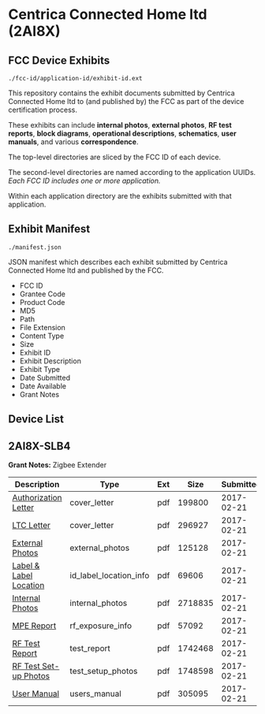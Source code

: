 # Centrica Connected Home ltd (2AI8X)
## FCC Device Exhibits

```
./fcc-id/application-id/exhibit-id.ext
```

This repository contains the exhibit documents submitted by Centrica Connected Home ltd to (and published by) the FCC as part of the device certification process.

These exhibits can include **internal photos**, **external photos**, **RF test reports**, **block diagrams**, **operational descriptions**, **schematics**, **user manuals**, and various **correspondence**.

The top-level directories are sliced by the FCC ID of each device.

The second-level directories are named according to the application UUIDs. *Each FCC ID includes one or more application.*

Within each application directory are the exhibits submitted with that application. 

## Exhibit Manifest

```
./manifest.json
```

JSON manifest which describes each exhibit submitted by Centrica Connected Home ltd and published by the FCC.

- FCC ID
- Grantee Code
- Product Code
- MD5
- Path
- File Extension
- Content Type
- Size
- Exhibit ID
- Exhibit Description
- Exhibit Type
- Date Submitted
- Date Available
- Grant Notes

## Device List
## 2AI8X-SLB4
**Grant Notes:** Zigbee Extender

| Description | Type | Ext | Size | Submitted | Available |
| ----------- | ---- | --- | ---- | --------- | --------- |
| [Authorization Letter](2AI8X-SLB4/a02633bddbb9d6b16380d1819e71c4e8/3289658.pdf) | cover_letter | pdf | 199800 | 2017-02-21 | 2017-02-21 |
| [LTC Letter](2AI8X-SLB4/a02633bddbb9d6b16380d1819e71c4e8/3289659.pdf) | cover_letter | pdf | 296927 | 2017-02-21 | 2017-02-21 |
| [External Photos](2AI8X-SLB4/a02633bddbb9d6b16380d1819e71c4e8/3289660.pdf) | external_photos | pdf | 125128 | 2017-02-21 | 2017-02-21 |
| [Label & Label Location](2AI8X-SLB4/a02633bddbb9d6b16380d1819e71c4e8/3289661.pdf) | id_label_location_info | pdf | 69606 | 2017-02-21 | 2017-02-21 |
| [Internal Photos](2AI8X-SLB4/a02633bddbb9d6b16380d1819e71c4e8/3289662.pdf) | internal_photos | pdf | 2718835 | 2017-02-21 | 2017-02-21 |
| [MPE Report](2AI8X-SLB4/a02633bddbb9d6b16380d1819e71c4e8/3289664.pdf) | rf_exposure_info | pdf | 57092 | 2017-02-21 | 2017-02-21 |
| [RF Test Report](2AI8X-SLB4/a02633bddbb9d6b16380d1819e71c4e8/3289666.pdf) | test_report | pdf | 1742468 | 2017-02-21 | 2017-02-21 |
| [RF Test Set-up Photos](2AI8X-SLB4/a02633bddbb9d6b16380d1819e71c4e8/3289667.pdf) | test_setup_photos | pdf | 1748598 | 2017-02-21 | 2017-02-21 |
| [User Manual](2AI8X-SLB4/a02633bddbb9d6b16380d1819e71c4e8/3289668.pdf) | users_manual | pdf | 305095 | 2017-02-21 | 2017-02-21 |
